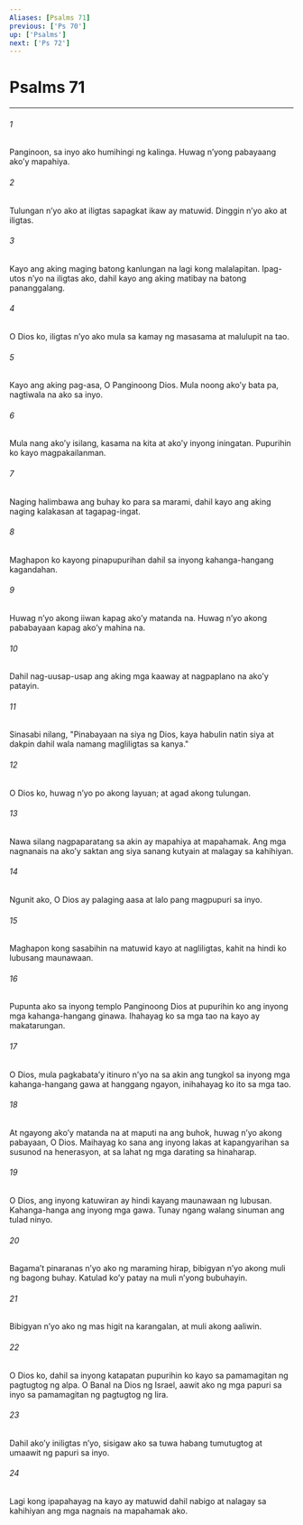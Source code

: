 ```yaml
---
Aliases: [Psalms 71]
previous: ['Ps 70']
up: ['Psalms']
next: ['Ps 72']
---
```

# Psalms 71

***

###### 1
Panginoon, sa inyo ako humihingi ng kalinga. Huwag nʼyong pabayaang akoʼy mapahiya. 

###### 2
Tulungan nʼyo ako at iligtas sapagkat ikaw ay matuwid. Dinggin nʼyo ako at iligtas. 

###### 3
Kayo ang aking maging batong kanlungan na lagi kong malalapitan. Ipag-utos nʼyo na iligtas ako, dahil kayo ang aking matibay na batong pananggalang. 

###### 4
O Dios ko, iligtas nʼyo ako mula sa kamay ng masasama at malulupit na tao. 

###### 5
Kayo ang aking pag-asa, O Panginoong Dios. Mula noong akoʼy bata pa, nagtiwala na ako sa inyo. 

###### 6
Mula nang akoʼy isilang, kasama na kita at akoʼy inyong iningatan. Pupurihin ko kayo magpakailanman. 

###### 7
Naging halimbawa ang buhay ko para sa marami, dahil kayo ang aking naging kalakasan at tagapag-ingat. 

###### 8
Maghapon ko kayong pinapupurihan dahil sa inyong kahanga-hangang kagandahan. 

###### 9
Huwag nʼyo akong iiwan kapag akoʼy matanda na. Huwag nʼyo akong pababayaan kapag akoʼy mahina na. 

###### 10
Dahil nag-uusap-usap ang aking mga kaaway at nagpaplano na akoʼy patayin. 

###### 11
Sinasabi nilang, "Pinabayaan na siya ng Dios, kaya habulin natin siya at dakpin dahil wala namang magliligtas sa kanya." 

###### 12
O Dios ko, huwag nʼyo po akong layuan; at agad akong tulungan. 

###### 13
Nawa silang nagpaparatang sa akin ay mapahiya at mapahamak. Ang mga nagnanais na akoʼy saktan ang siya sanang kutyain at malagay sa kahihiyan. 

###### 14
Ngunit ako, O Dios ay palaging aasa at lalo pang magpupuri sa inyo. 

###### 15
Maghapon kong sasabihin na matuwid kayo at nagliligtas, kahit na hindi ko lubusang maunawaan. 

###### 16
Pupunta ako sa inyong templo Panginoong Dios at pupurihin ko ang inyong mga kahanga-hangang ginawa. Ihahayag ko sa mga tao na kayo ay makatarungan. 

###### 17
O Dios, mula pagkabataʼy itinuro nʼyo na sa akin ang tungkol sa inyong mga kahanga-hangang gawa at hanggang ngayon, inihahayag ko ito sa mga tao. 

###### 18
At ngayong akoʼy matanda na at maputi na ang buhok, huwag nʼyo akong pabayaan, O Dios. Maihayag ko sana ang inyong lakas at kapangyarihan sa susunod na henerasyon, at sa lahat ng mga darating sa hinaharap. 

###### 19
O Dios, ang inyong katuwiran ay hindi kayang maunawaan ng lubusan. Kahanga-hanga ang inyong mga gawa. Tunay ngang walang sinuman ang tulad ninyo. 

###### 20
Bagamaʼt pinaranas nʼyo ako ng maraming hirap, bibigyan nʼyo akong muli ng bagong buhay. Katulad koʼy patay na muli nʼyong bubuhayin. 

###### 21
Bibigyan nʼyo ako ng mas higit na karangalan, at muli akong aaliwin. 

###### 22
O Dios ko, dahil sa inyong katapatan pupurihin ko kayo sa pamamagitan ng pagtugtog ng alpa. O Banal na Dios ng Israel, aawit ako ng mga papuri sa inyo sa pamamagitan ng pagtugtog ng lira. 

###### 23
Dahil akoʼy iniligtas nʼyo, sisigaw ako sa tuwa habang tumutugtog at umaawit ng papuri sa inyo. 

###### 24
Lagi kong ipapahayag na kayo ay matuwid dahil nabigo at nalagay sa kahihiyan ang mga nagnais na mapahamak ako.
